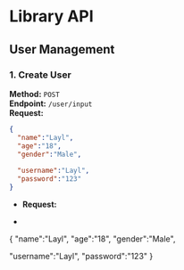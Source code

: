 # Library API

## User Management

### 1. Create User
**Method:** `POST`  
**Endpoint:** `/user/input`  
**Request:**
```json
{
  "name":"Layl",
  "age":"18",
  "gender":"Male",
  
  "username":"Layl",
  "password":"123"
}
```
- **Request:** 
- ```json
{
  "name":"Layl",
  "age":"18",
  "gender":"Male",
  
  "username":"Layl",
  "password":"123"
}
```
